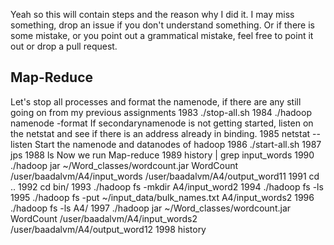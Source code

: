 Yeah so this will contain steps and the reason why I did it. I may miss something, drop an issue if you don't understand something. Or if there is some mistake, or you point out a grammatical mistake, feel free to point it out or drop a pull request.

## Map-Reduce

Let's stop all processes and format the namenode, if there are any still going on from my previous assignments
 1983  ./stop-all.sh 
 1984  ./hadoop namenode -format
If secondarynamenode is not getting started, listen on the netstat and see if there is an address already in binding.
 1985  netstat --listen
Start the namenode and datanodes of hadoop
 1986  ./start-all.sh 
 1987  jps
 1988  ls
Now we run Map-reduce
 1989  history | grep input_words
 1990  ./hadoop jar ~/Word_classes/wordcount.jar WordCount /user/baadalvm/A4/input_words /user/baadalvm/A4/output_word11
 1991  cd ..
 1992  cd bin/
 1993  ./hadoop fs -mkdir A4/input_word2
 1994  ./hadoop fs -ls
 1995  ./hadoop fs -put ~/input_data/bulk_names.txt  A4/input_words2
 1996  ./hadoop fs -ls A4/
 1997  ./hadoop jar ~/Word_classes/wordcount.jar WordCount /user/baadalvm/A4/input_words2 /user/baadalvm/A4/output_word12
 1998  history


